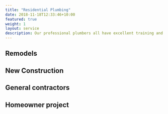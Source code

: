 ```yaml
---
title: "Residential Plumbing"
date: 2018-11-18T12:33:46+10:00
featured: true
weight: 1
layout: service
description: Our professional plumbers all have excellent training and can help you with any of your plumbing projects.
---
```


## Remodels

## New Construction

## General contractors

## Homeowner project
